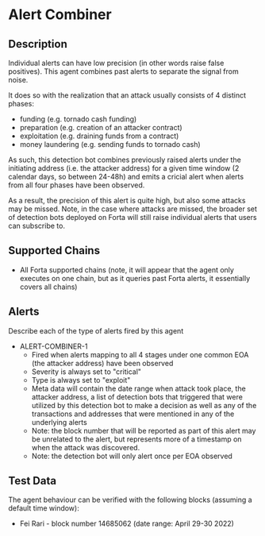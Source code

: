 # Alert Combiner

## Description

Individual alerts can have low precision (in other words raise false positives). This agent combines past alerts to separate the signal from noise. 

It does so with the realization that an attack usually consists of 4 distinct phases:
- funding (e.g. tornado cash funding)
- preparation (e.g. creation of an attacker contract)
- exploitation (e.g. draining funds from a contract)
- money laundering (e.g. sending funds to tornado cash)

As such, this detection bot combines previously raised alerts under the initiating address (i.e. the attacker address) for a given time window (2 calendar days, so between 24-48h) and emits a cricial alert when alerts from all four phases have been observed. 

As a result, the precision of this alert is quite high, but also some attacks may be missed. Note, in the case where attacks are missed, the broader set of detection bots deployed on Forta will still raise individual alerts that users can subscribe to.

## Supported Chains

- All Forta supported chains (note, it will appear that the agent only executes on one chain, but as it queries past Forta alerts, it essentially covers all chains)

## Alerts

Describe each of the type of alerts fired by this agent

- ALERT-COMBINER-1
  - Fired when alerts mapping to all 4 stages under one common EOA (the attacker address) have been observed
  - Severity is always set to "critical" 
  - Type is always set to "exploit" 
  - Meta data will contain the date range when attack took place, the attacker address, a list of detection bots that triggered that were utilized by this detection bot to make a decision as well as any of the transactions and addresses that were mentioned in any of the underlying alerts
  - Note: the block number that will be reported as part of this alert may be unrelated to the alert, but represents more of a timestamp on when the attack was discovered.
  - Note: the detection bot will only alert once per EOA observed

## Test Data

The agent behaviour can be verified with the following blocks (assuming a default time window):

- Fei Rari - block number 14685062 (date range: April 29-30 2022)
